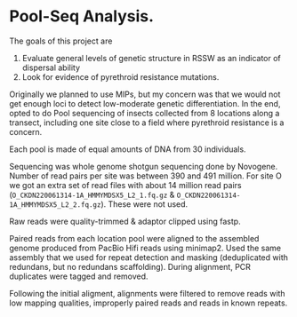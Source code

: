# Pool-Seq Analysis.

The goals of this project are

 1. Evaluate general levels of genetic structure in RSSW as an indicator of dispersal ability
 2. Look for evidence of pyrethroid resistance mutations.
 
Originally we planned to use MIPs, but my concern was that we would not get enough loci to detect low-moderate genetic differentiation. In the end, opted to do Pool sequencing of insects collected from 8 locations along a transect, including one site close to a field where pyrethroid resistance is a concern.

Each pool is made of equal amounts of DNA from 30 individuals.

Sequencing was whole genome shotgun sequencing done by Novogene. Number of read pairs per site was between 390 and 491 million. For site O we got an extra set of read files with about 14 million read pairs (`O_CKDN220061314-1A_HMMYMDSX5_L2_1.fq.gz` & `O_CKDN220061314-1A_HMMYMDSX5_L2_2.fq.gz`). These were not used.

Raw reads were quality-trimmed & adaptor clipped using fastp.

Paired reads from each location pool were aligned to the assembled genome produced from PacBio Hifi reads using minimap2. Used the same assembly that we used for repeat detection and masking (deduplicated with redundans, but no redundans scaffolding). During alignment, PCR duplicates were tagged and removed.

Following the initial aligment, alignments were filtered to remove reads with low mapping qualities, improperly paired reads and reads in known repeats.
